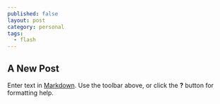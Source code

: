 ```yaml
---
published: false
layout: post
category: personal
tags:
  - flash
---
```

## A New Post

Enter text in [Markdown](http://daringfireball.net/projects/markdown/). Use the toolbar above, or click the **?** button for formatting help.
